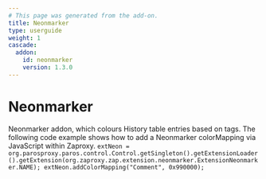 ```yaml
---
# This page was generated from the add-on.
title: Neonmarker
type: userguide
weight: 1
cascade:
  addon:
    id: neonmarker
    version: 1.3.0
---
```


# Neonmarker

Neonmarker addon, which colours History table entries based on tags. The following code example shows how to add a Neonmarker colorMapping via JavaScript within Zaproxy. `extNeon = org.parosproxy.paros.control.Control.getSingleton().getExtensionLoader().getExtension(org.zaproxy.zap.extension.neonmarker.ExtensionNeonmarker.NAME);
extNeon.addColorMapping("Comment", 0x990000);`
